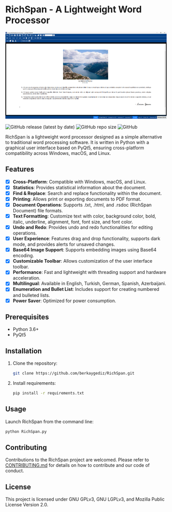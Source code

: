 # RichSpan - A Lightweight Word Processor
![Screenshot](richspan_banner_1.png)

![GitHub release (latest by date)](https://img.shields.io/github/v/release/berkaygediz/richspan)
![GitHub repo size](https://img.shields.io/github/repo-size/berkaygediz/richspan)
![GitHub](https://img.shields.io/github/license/berkaygediz/richspan)

RichSpan is a lightweight word processor designed as a simple alternative to traditional word processing software. It is written in Python with a graphical user interface based on PyQt5, ensuring cross-platform compatibility across Windows, macOS, and Linux.

## Features
      
- [x] **Cross-Platform**: Compatible with Windows, macOS, and Linux.
- [x] **Statistics**: Provides statistical information about the document.
- [x] **Find & Replace**: Search and replace functionality within the document.
- [x] **Printing**: Allows print or exporting documents to PDF format.
- [x] **Document Operations**: Supports .txt, .html, and .rsdoc (RichSpan Document) file formats.
- [x] **Text Formatting**: Customize text with color, background color, bold, italic, underline, alignment, font, font size, and font color.
- [x] **Undo and Redo**: Provides undo and redo functionalities for editing operations.
- [x] **User Experience**: Features drag and drop functionality, supports dark mode, and provides alerts for unsaved changes.
- [x] **Base64 Image Support**: Supports embedding images using Base64 encoding.
- [x] **Customizable Toolbar**: Allows customization of the user interface toolbar.
- [x] **Performance**: Fast and lightweight with threading support and hardware acceleration.
- [x] **Multilingual**: Available in English, Turkish, German, Spanish, Azerbaijani.
- [x] **Enumeration and Bullet List**: Includes support for creating numbered and bulleted lists.
- [x] **Power Saver**: Optimized for power consumption.

## Prerequisites

- Python 3.6+
- PyQt5

## Installation

1. Clone the repository:

   ```bash
   git clone https://github.com/berkaygediz/RichSpan.git
   ```

2. Install requirements:

   ```bash
   pip install -r requirements.txt
   ```

## Usage

Launch RichSpan from the command line:

```bash
python RichSpan.py
```

## Contributing

Contributions to the RichSpan project are welcomed. Please refer to [CONTRIBUTING.md](CONTRIBUTING.md) for details on how to contribute and our code of conduct.

## License

This project is licensed under GNU GPLv3, GNU LGPLv3, and Mozilla Public License Version 2.0.

